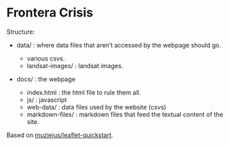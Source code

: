 # Frontera Crisis

Structure:

* data/ : where data files that aren’t accessed by the webpage should go.
  * various csvs.
  * landsat-images/ : landsat images.

* docs/ : the webpage
  * index.html : the html file to rule them all.
  * js/ : javascript
  * web-data/ : data files used by the website (csvs)
  * markdown-files/ : markdown files that feed the textual content of the
  site.


Based on
[muziejus/leaflet-quickstart](http://github.com/muziejus/leaflet-quickstart).
